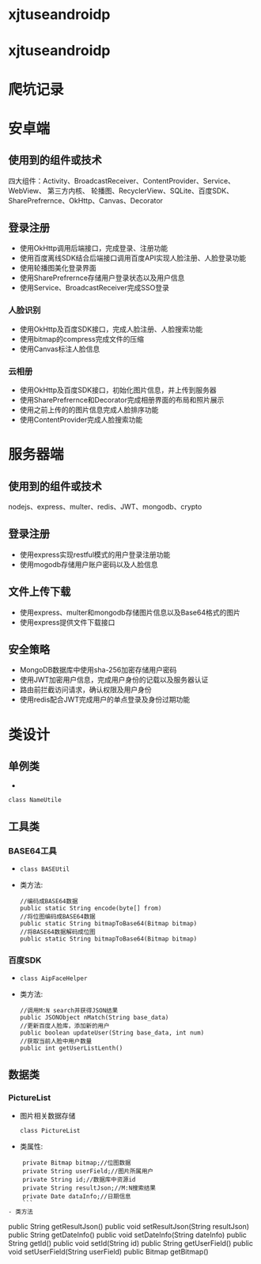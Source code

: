 # xjtuseandroidp

# xjtuseandroidp

# 爬坑记录


# 安卓端


## 使用到的组件或技术
四大组件：Activity、BroadcastReceiver、ContentProvider、Service、 WebView、 第三方内核、 
轮播图、RecyclerView、SQLite、百度SDK、SharePrefrernce、OkHttp、Canvas、Decorator	

## 登录注册
- 使用OkHttp调用后端接口，完成登录、注册功能
- 使用百度离线SDK结合后端接口调用百度API实现人脸注册、人脸登录功能
- 使用轮播图美化登录界面
- 使用SharePrefrernce存储用户登录状态以及用户信息
- 使用Service、BroadcastReceiver完成SSO登录

### 人脸识别
- 使用OkHttp及百度SDK接口，完成人脸注册、人脸搜索功能
- 使用bitmap的compress完成文件的压缩
- 使用Canvas标注人脸信息

### 云相册
- 使用OkHttp及百度SDK接口，初始化图片信息，并上传到服务器
- 使用SharePrefrernce和Decorator完成相册界面的布局和照片展示
- 使用之前上传的的图片信息完成人脸排序功能
- 使用ContentProvider完成人脸搜索功能

# 服务器端
## 使用到的组件或技术
nodejs、express、multer、redis、JWT、mongodb、crypto

## 登录注册
- 使用express实现restful模式的用户登录注册功能
- 使用mogodb存储用户账户密码以及人脸信息

## 文件上传下载
- 使用express、multer和mongodb存储图片信息以及Base64格式的图片
- 使用express提供文件下载接口

## 安全策略
- MongoDB数据库中使用sha-256加密存储用户密码
- 使用JWT加密用户信息，完成用户身份的记载以及服务器认证
- 路由前拦截访问请求，确认权限及用户身份
- 使用redis配合JWT完成用户的单点登录及身份过期功能


# 类设计

## 单例类
- 
```
class NameUtile
```

## 工具类
### BASE64工具
-
  ```
  class BASEUtil
  ```
- 类方法:
  ```
  //编码成BASE64数据
  public static String encode(byte[] from)
  //将位图编码成BASE64数据
  public static String bitmapToBase64(Bitmap bitmap)
  //将BASE64数据解码成位图
  public static String bitmapToBase64(Bitmap bitmap)
  ```
  
### 百度SDK
-
  ```
  class AipFaceHelper
  ```
- 类方法:
  ```
  //调用M:N search并获得JSON结果
  public JSONObject nMatch(String base_data)
  //更新百度人脸库，添加新的用户
  public boolean updateUser(String base_data, int num)
  //获取当前人脸中用户数量
  public int getUserListLenth()
  ```
 
## 数据类

### PictureList
- 图片相关数据存储
  ```
  class PictureList
  ```
- 类属性:
```
    private Bitmap bitmap;//位图数据
    private String userField;//图片所属用户
    private String id;//数据库中资源id
    private String resultJson;//M:N搜索结果
	private Date dataInfo;//日期信息
	```
- 类方法
```
  public String getResultJson()
  public void setResultJson(String resultJson)
  public String getDateInfo()
  public void setDateInfo(String dateInfo)
  public String getId()
  public void setId(String id)
  public String getUserField()
  public void setUserField(String userField)
  public Bitmap getBitmap()
  ```

